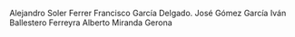 Alejandro Soler Ferrer
Francisco García Delgado.
José Gómez García
Iván Ballestero Ferreyra
Alberto Miranda Gerona